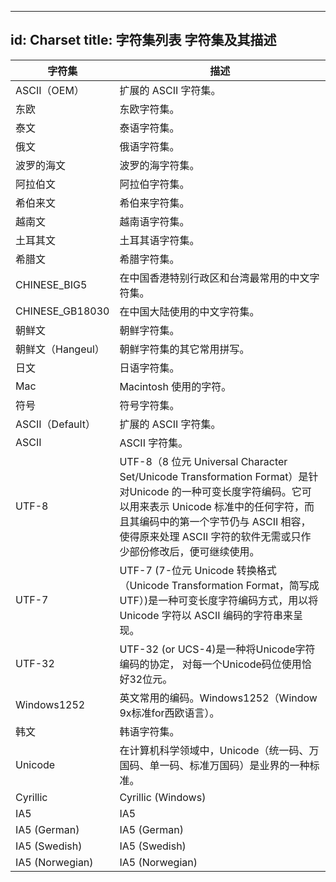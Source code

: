 ---
id: Charset
title: 字符集列表 字符集及其描述  
------    

字符集 | 描述 
--|-- 
ASCII（OEM）  | 扩展的 ASCII 字符集。  
东欧  | 东欧字符集。  
泰文  | 泰语字符集。  
俄文  | 俄语字符集。  
波罗的海文  | 波罗的海字符集。  
阿拉伯文  | 阿拉伯字符集。  
希伯来文  | 希伯来字符集。  
越南文  | 越南语字符集。  
土耳其文  | 土耳其语字符集。  
希腊文  | 希腊字符集。  
CHINESE_BIG5  | 在中国香港特别行政区和台湾最常用的中文字符集。  
CHINESE_GB18030  | 在中国大陆使用的中文字符集。  
朝鲜文  | 朝鲜字符集。  
朝鲜文（Hangeul）  | 朝鲜字符集的其它常用拼写。  
日文  | 日语字符集。  
Mac  | Macintosh 使用的字符。  
符号  | 符号字符集。  
ASCII（Default）  | 扩展的 ASCII 字符集。  
ASCII  | ASCII 字符集。  
UTF-8  | UTF-8（8 位元 Universal Character Set/Unicode Transformation Format）是针对Unicode 的一种可变长度字符编码。它可以用来表示 Unicode 标准中的任何字符，而且其编码中的第一个字节仍与 ASCII 相容，使得原来处理 ASCII 字符的软件无需或只作少部份修改后，便可继续使用。  
UTF-7  | UTF-7 (7-位元 Unicode 转换格式（Unicode Transformation Format，简写成 UTF）)是一种可变长度字符编码方式，用以将 Unicode 字符以 ASCII 编码的字符串来呈现。  
UTF-32  | UTF-32 (or UCS-4)是一种将Unicode字符编码的协定， 对每一个Unicode码位使用恰好32位元。 
Windows1252  | 英文常用的编码。Windows1252（Window 9x标准for西欧语言）。  
韩文  | 韩语字符集。  
Unicode  | 在计算机科学领域中，Unicode（统一码、万国码、单一码、标准万国码）是业界的一种标准。  
Cyrillic  | Cyrillic (Windows)  
IA5  | IA5  
IA5 (German)  | IA5 (German)  
IA5 (Swedish)  | IA5 (Swedish)  
IA5 (Norwegian)  | IA5 (Norwegian)  
  
